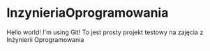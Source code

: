 # InzynieriaOprogramowania
Hello world! I'm using Git!
To jest prosty projekt testowy na zajęcia z Inżynierii Oprogramowania
